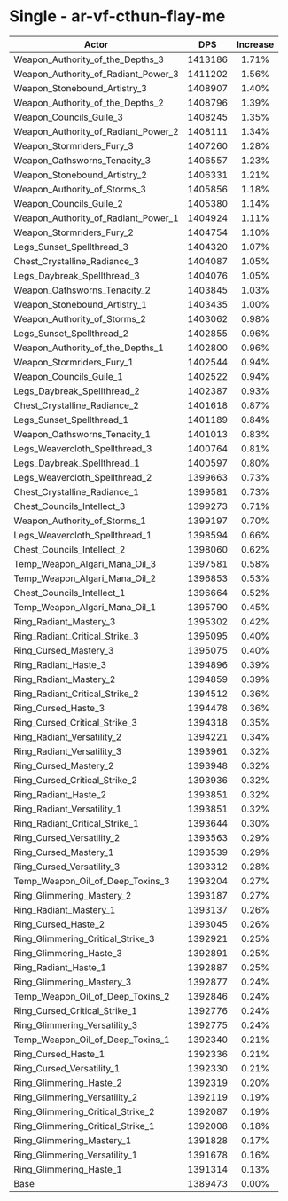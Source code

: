 # Single - ar-vf-cthun-flay-me
| Actor | DPS | Increase |
|---|:---:|:---:|
|Weapon_Authority_of_the_Depths_3|1413186|1.71%|
|Weapon_Authority_of_Radiant_Power_3|1411202|1.56%|
|Weapon_Stonebound_Artistry_3|1408907|1.40%|
|Weapon_Authority_of_the_Depths_2|1408796|1.39%|
|Weapon_Councils_Guile_3|1408245|1.35%|
|Weapon_Authority_of_Radiant_Power_2|1408111|1.34%|
|Weapon_Stormriders_Fury_3|1407260|1.28%|
|Weapon_Oathsworns_Tenacity_3|1406557|1.23%|
|Weapon_Stonebound_Artistry_2|1406331|1.21%|
|Weapon_Authority_of_Storms_3|1405856|1.18%|
|Weapon_Councils_Guile_2|1405380|1.14%|
|Weapon_Authority_of_Radiant_Power_1|1404924|1.11%|
|Weapon_Stormriders_Fury_2|1404754|1.10%|
|Legs_Sunset_Spellthread_3|1404320|1.07%|
|Chest_Crystalline_Radiance_3|1404087|1.05%|
|Legs_Daybreak_Spellthread_3|1404076|1.05%|
|Weapon_Oathsworns_Tenacity_2|1403845|1.03%|
|Weapon_Stonebound_Artistry_1|1403435|1.00%|
|Weapon_Authority_of_Storms_2|1403062|0.98%|
|Legs_Sunset_Spellthread_2|1402855|0.96%|
|Weapon_Authority_of_the_Depths_1|1402800|0.96%|
|Weapon_Stormriders_Fury_1|1402544|0.94%|
|Weapon_Councils_Guile_1|1402522|0.94%|
|Legs_Daybreak_Spellthread_2|1402387|0.93%|
|Chest_Crystalline_Radiance_2|1401618|0.87%|
|Legs_Sunset_Spellthread_1|1401189|0.84%|
|Weapon_Oathsworns_Tenacity_1|1401013|0.83%|
|Legs_Weavercloth_Spellthread_3|1400764|0.81%|
|Legs_Daybreak_Spellthread_1|1400597|0.80%|
|Legs_Weavercloth_Spellthread_2|1399663|0.73%|
|Chest_Crystalline_Radiance_1|1399581|0.73%|
|Chest_Councils_Intellect_3|1399273|0.71%|
|Weapon_Authority_of_Storms_1|1399197|0.70%|
|Legs_Weavercloth_Spellthread_1|1398594|0.66%|
|Chest_Councils_Intellect_2|1398060|0.62%|
|Temp_Weapon_Algari_Mana_Oil_3|1397581|0.58%|
|Temp_Weapon_Algari_Mana_Oil_2|1396853|0.53%|
|Chest_Councils_Intellect_1|1396664|0.52%|
|Temp_Weapon_Algari_Mana_Oil_1|1395790|0.45%|
|Ring_Radiant_Mastery_3|1395302|0.42%|
|Ring_Radiant_Critical_Strike_3|1395095|0.40%|
|Ring_Cursed_Mastery_3|1395075|0.40%|
|Ring_Radiant_Haste_3|1394896|0.39%|
|Ring_Radiant_Mastery_2|1394859|0.39%|
|Ring_Radiant_Critical_Strike_2|1394512|0.36%|
|Ring_Cursed_Haste_3|1394478|0.36%|
|Ring_Cursed_Critical_Strike_3|1394318|0.35%|
|Ring_Radiant_Versatility_2|1394221|0.34%|
|Ring_Radiant_Versatility_3|1393961|0.32%|
|Ring_Cursed_Mastery_2|1393948|0.32%|
|Ring_Cursed_Critical_Strike_2|1393936|0.32%|
|Ring_Radiant_Haste_2|1393851|0.32%|
|Ring_Radiant_Versatility_1|1393851|0.32%|
|Ring_Radiant_Critical_Strike_1|1393644|0.30%|
|Ring_Cursed_Versatility_2|1393563|0.29%|
|Ring_Cursed_Mastery_1|1393539|0.29%|
|Ring_Cursed_Versatility_3|1393312|0.28%|
|Temp_Weapon_Oil_of_Deep_Toxins_3|1393204|0.27%|
|Ring_Glimmering_Mastery_2|1393187|0.27%|
|Ring_Radiant_Mastery_1|1393137|0.26%|
|Ring_Cursed_Haste_2|1393045|0.26%|
|Ring_Glimmering_Critical_Strike_3|1392921|0.25%|
|Ring_Glimmering_Haste_3|1392891|0.25%|
|Ring_Radiant_Haste_1|1392887|0.25%|
|Ring_Glimmering_Mastery_3|1392877|0.24%|
|Temp_Weapon_Oil_of_Deep_Toxins_2|1392846|0.24%|
|Ring_Cursed_Critical_Strike_1|1392776|0.24%|
|Ring_Glimmering_Versatility_3|1392775|0.24%|
|Temp_Weapon_Oil_of_Deep_Toxins_1|1392340|0.21%|
|Ring_Cursed_Haste_1|1392336|0.21%|
|Ring_Cursed_Versatility_1|1392330|0.21%|
|Ring_Glimmering_Haste_2|1392319|0.20%|
|Ring_Glimmering_Versatility_2|1392119|0.19%|
|Ring_Glimmering_Critical_Strike_2|1392087|0.19%|
|Ring_Glimmering_Critical_Strike_1|1392008|0.18%|
|Ring_Glimmering_Mastery_1|1391828|0.17%|
|Ring_Glimmering_Versatility_1|1391678|0.16%|
|Ring_Glimmering_Haste_1|1391314|0.13%|
|Base|1389473|0.00%|
